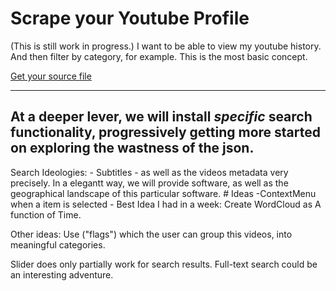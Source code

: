 # Scrape your Youtube Profile

(This is still work in progress.) I want to be able to view my youtube history.
And then filter by category, for example. This is the most basic concept.

[Get your source file](https://takeout.google.com/settings/takeout])


  ----
 At a deeper lever, we will install _specific_
search functionality, progressively getting more started on exploring the wastness of the json.
  ----

 Search Ideologies:
                        -  Subtitles
                        - as well as the videos metadata very precisely. In a elegantt way, we will provide software, as well as the geographical landscape
                        of this particular software.
			# Ideas
				-ContextMenu when a item is selected
				- Best Idea I had in a week: Create WordCloud as A function of Time.


Other ideas: Use ("flags") which the user can group this videos,
into meaningful categories.

Slider does only partially work for search results. 
Full-text search could be an interesting adventure. 
